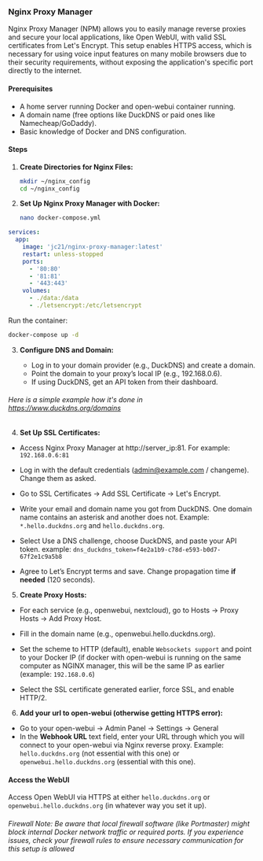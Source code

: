 ### Nginx Proxy Manager

Nginx Proxy Manager (NPM) allows you to easily manage reverse proxies and secure your local applications, like Open WebUI, with valid SSL certificates from Let's Encrypt.
This setup enables HTTPS access, which is necessary for using voice input features on many mobile browsers due to their security requirements, without exposing the application's specific port directly to the internet.

#### Prerequisites

- A home server running Docker and open-webui container running.
- A domain name (free options like DuckDNS or paid ones like Namecheap/GoDaddy).
- Basic knowledge of Docker and DNS configuration.

#### Steps

1. **Create Directories for Nginx Files:**

    ```bash
    mkdir ~/nginx_config
    cd ~/nginx_config
    ```

2. **Set Up Nginx Proxy Manager with Docker:**

    ```bash
    nano docker-compose.yml
    ```

```yaml
services:
  app:
    image: 'jc21/nginx-proxy-manager:latest'
    restart: unless-stopped
    ports:
      - '80:80'
      - '81:81'
      - '443:443'
    volumes:
      - ./data:/data
      - ./letsencrypt:/etc/letsencrypt
```

Run the container:

```bash
docker-compose up -d
```

3. **Configure DNS and Domain:**

    - Log in to your domain provider (e.g., DuckDNS) and create a domain.
    - Point the domain to your proxy’s local IP (e.g., 192.168.0.6).
    - If using DuckDNS, get an API token from their dashboard.

###### Here is a simple example how it's done in https://www.duckdns.org/domains

4. **Set Up SSL Certificates:**

- Access Nginx Proxy Manager at http://server_ip:81. For example: ``192.168.0.6:81``

- Log in with the default credentials (admin@example.com / changeme). Change them as asked.
- Go to SSL Certificates → Add SSL Certificate → Let's Encrypt.
- Write your email and domain name you got from DuckDNS. One domain name contains an asterisk and another does not. Example: ``*.hello.duckdns.org`` and ``hello.duckdns.org``.
- Select Use a DNS challenge, choose DuckDNS, and paste your API token. example:
```dns_duckdns_token=f4e2a1b9-c78d-e593-b0d7-67f2e1c9a5b8```
- Agree to Let’s Encrypt terms and save. Change propagation time **if needed** (120 seconds).

5. **Create Proxy Hosts:**

- For each service (e.g., openwebui, nextcloud), go to Hosts → Proxy Hosts → Add Proxy Host.

- Fill in the domain name (e.g., openwebui.hello.duckdns.org).
- Set the scheme to HTTP (default), enable ``Websockets support`` and point to your Docker IP (if docker with open-webui is running on the same computer as NGINX manager, this will be the same IP as earlier (example: ``192.168.0.6``)
- Select the SSL certificate generated earlier, force SSL, and enable HTTP/2.

6. **Add your url to open-webui (otherwise getting HTTPS error):**

- Go to your open-webui → Admin Panel → Settings → General
- In the **Webhook URL** text field, enter your URL through which you will connect to your open-webui via Nginx reverse proxy. Example: ``hello.duckdns.org`` (not essential with this one) or ``openwebui.hello.duckdns.org`` (essential with this one).

#### Access the WebUI

Access Open WebUI via HTTPS at either ``hello.duckdns.org`` or ``openwebui.hello.duckdns.org`` (in whatever way you set it up).

###### Firewall Note: Be aware that local firewall software (like Portmaster) might block internal Docker network traffic or required ports. If you experience issues, check your firewall rules to ensure necessary communication for this setup is allowed
